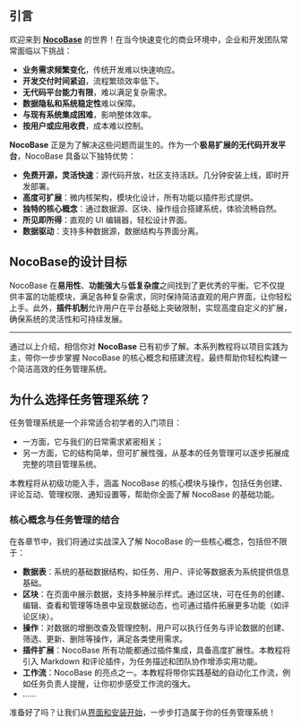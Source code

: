 ## 引言

欢迎来到 **[NocoBase](https://www.nocobase.com/cn)** 的世界！在当今快速变化的商业环境中，企业和开发团队常常面临以下挑战：

- **业务需求频繁变化**，传统开发难以快速响应。
- **开发交付时间紧迫**，流程繁琐效率低下。
- **无代码平台能力有限**，难以满足复杂需求。
- **数据隐私和系统稳定性**难以保障。
- **与现有系统集成困难**，影响整体效率。
- **按用户或应用收费**，成本难以控制。

**NocoBase** 正是为了解决这些问题而诞生的。作为一个**极易扩展的无代码开发平台**，NocoBase 具备以下独特优势：

- **免费开源，灵活快速**：源代码开放，社区支持活跃。几分钟安装上线，即时开发部署。
- **高度可扩展**：微内核架构，模块化设计，所有功能以插件形式提供。
- **独特的核心概念**：通过数据源、区块、操作组合搭建系统，体验流畅自然。
- **所见即所得**：直观的 UI 编辑器，轻松设计界面。
- **数据驱动**：支持多种数据源，数据结构与界面分离。

## NocoBase的设计目标

NocoBase 在**易用性**、**功能强大**与**低复杂度**之间找到了更优秀的平衡。它不仅提供丰富的功能模块，满足各种复杂需求，同时保持简洁直观的用户界面，让你轻松上手。此外，**插件机制**允许用户在平台基础上突破限制，实现高度自定义的扩展，确保系统的灵活性和可持续发展。

---

通过以上介绍，相信你对 **NocoBase** 已有初步了解。本系列教程将以项目实践为主，带你一步步掌握 NocoBase 的核心概念和搭建流程，最终帮助你轻松构建一个简洁高效的任务管理系统。

## 为什么选择任务管理系统？

任务管理系统是一个非常适合初学者的入门项目：

- 一方面，它与我们的日常需求紧密相关；
- 另一方面，它的结构简单，但可扩展性强，从基本的任务管理可以逐步拓展成完整的项目管理系统。

本教程将从初级功能入手，涵盖 NocoBase 的核心模块与操作，包括任务创建、评论互动、管理权限、通知设置等，帮助你全面了解 NocoBase 的基础功能。

### 核心概念与任务管理的结合

在各章节中，我们将通过实战深入了解 NocoBase 的一些核心概念，包括但不限于：

- **数据表**：系统的基础数据结构，如任务、用户、评论等数据表为系统提供信息基础。
- **区块**：在页面中展示数据，支持多种展示样式。通过区块，可在任务的创建、编辑、查看和管理等场景中呈现数据动态，也可通过插件拓展更多功能（如评论区块）。
- **操作**：对数据的增删改查及管理控制，用户可以执行任务与评论数据的创建、筛选、更新、删除等操作，满足各类使用需求。
- **插件扩展**：NocoBase 所有功能都通过插件集成，具备高度扩展性。本教程将引入 Markdown 和评论插件，为任务描述和团队协作增添实用功能。
- **工作流**：NocoBase 的亮点之一。本教程将带你实践基础的自动化工作流，例如任务负责人提醒，让你初步感受工作流的强大。
- ......

准备好了吗？让我们从[界面和安装开始](https://www.nocobase.com/cn/blog/task-tutorial-beginners-guide)，一步步打造属于你的任务管理系统！

